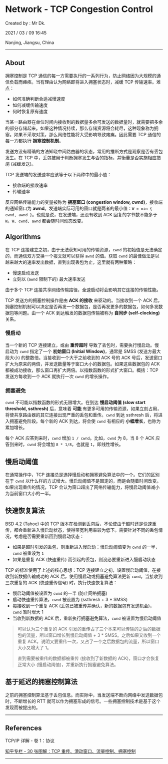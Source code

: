 # Network - TCP Congestion Control

Created by : Mr Dk.

2021 / 03 / 09 16:45

Nanjing, Jiangsu, China

---

## About

拥塞控制是 TCP 通信的每一方需要执行的一系列行为，防止网络因为大规模的通信负载而瘫痪。当有理由认为网络即将进入拥塞状态时，减缓 TCP 传输速率。难点：

- 如何准确判断合适减慢速度
- 如何减缓传输速度
- 何时恢复原有速度

当某一路由器在单位时间内接收到的数据量多余可发送的数据量时，就需要把多余的部分存储起来。如果这种情况持续，那么存储资源将会耗尽，这种现象称为拥塞。如果不采取对策，那么网络性能将大受影响导致瘫痪。因此需要 TCP 通信的每一方都执行 **拥塞控制机制**。

发送方没有精确的方法知晓中间路由器的状态，常用的推断方式是观察是否有丢包发生。在 TCP 中，丢包被用于判断拥塞发生与否的指标，并衡量是否实施相应措施 (减缓发送)。

TCP 发送端的发送速率应该等于以下两种中的最小值：

- 接收端的接收速率
- 传输速率

反应网络传输能力的变量被称为 **拥塞窗口 (congestion window, cwnd)**，接收端的通知窗口为 **awnd**。发送端实际可用的窗口就是两者的最小值：`W = min { cwnd, awnd }`。也就是说，在发送端，还没有收到 ACK 回复的字节数不能多于 `W`。`W`、`cwnd`、`awnd` 都会随时间动态改变。

## Algorithms

在 TCP 连接建立之初，由于无法获知可用的传输资源，`cwnd` 的初始值是无法确定的，而通信双方交换一个报文就可以获得 `awnd` 的值。获取 `cwnd` 的最佳做法是以越来越大的速率发出数据，直到出现丢包为止，这里就有两种策略：

- 慢速启动发送
- 立刻以 (`awnd` 限制下的) 最大速率发送

由于多个 TCP 连接共享网络传输路径，全速启动将会影响其它连接的传输性能。

TCP 发送方的拥塞控制操作是由 **ACK 的接收** 来驱动的。当接收到一个 ACK 后，拥塞控制机制可以决定是否再发一个数据包，是否再发更多的数据包，如何多发数据包等问题。由一个 ACK 到达触发的数据包传输被称为 **自同步 (self-clocking)** 关系。

### 慢启动

当一个新的 TCP 连接建立，或由 **重传超时** 导致了丢包时，需要执行慢启动。慢启动为 `cwnd` 指定了一个 **初始窗口 (Initial Window)**，通常是 SMSS (发送方最大段大小) 的整数倍。当接收到一个大于之前收到的 ACK 号的 ACK 号后，发送窗口扩大为原来的两倍，并发送数量等于窗口大小的数据包。如果这些数据包的 ACK 都被成功接收，那么窗口再扩大两倍。以指数函数的形式扩大窗口。概括：TCP 发送方每收到一个 ACK 就执行一次 `cwnd` 的增长操作。

### 拥塞避免

`cwnd` 不可能以指数函数的形式无限增大。在到达 **慢启动阈值 (slow start threshold, ssthresh)** 后，意味着 **可能** 有更多可用的传输资源，如果立刻占用，将使共享路由器的其它连接出现严重的丢包和重传。`cwnd` 到达 ssthresh 后，将进入拥塞避免阶段。每个新的 ACK 到达，将会使 `cwnd` 有相应的 **小幅增长**，也称为累加增长。

每个 ACK 应答到来时，`cwnd` 增加 `1 / cwnd`。比如，`cwnd` 为 8，当 8 个 ACK 应答到来时，`cwnd` 将会增加 `8 * 1/8`，也就是 `1`，即线性增长。

## 慢启动阈值

在通常操作中，TCP 连接总是选择慢启动和拥塞避免算法中的一个。它们的区别在于 `cwnd` 以什么样的方式增大。慢启动阈值不是固定的，而是会随着时间改变。如果出现重传的情况，TCP 会认为窗口超出了网络传输能力，将慢启动阈值减小为当前窗口大小的一半。

## 快速恢复算法

BSD 4.2 (Tahoe) 中的 TCP 版本在检测到丢包后，不论使由于超时还是快速重传，都会重新进入慢启动状态，使得带宽利用率较为低下。需要针对不同的丢包情况，考虑是否需要重新回到慢启动状态：

- 如果是超时引发的丢包，则重新进入慢启动：慢启动阈值变为 `cwnd` 的一半，`cwnd` 被重设为 `1`
- 如果是重复 ACK (快速重传) 而引起的丢包，则没必要重新进入慢启动状态

TCP 的标准使用了上述的核心思想：TCP 连接建立之初，设置慢启动阈值，在接收到新数据传输成功的 ACK 后，使用慢启动或拥塞避免算法更新 `cwnd`。当接收到三次重复的 ACK (快速重传信号) 时，执行快速恢复算法：

- 慢启动阈值被设置为 `cwnd` 的一半 (防止网络拥塞)
- 启动快速重传算法，`cwnd` 被设置为 (ssthresh + 3 \* SMSS)
- 每接收到一个重复 ACK (丢包已被重传并确认，新的数据包有发送机会)，`cwnd` 暂时增大 1
- 当收到新数据的 ACK 后，重新执行拥塞避免算法，`cwnd` 被设置为慢启动阈值

> 可以认为三个重复的 ACK 引发的重传占了三个本来可以传输的之后的数据包的流量，所以窗口增长到慢启动阈值 + 3 \* SMSS。之后如果又收到一个重复 ACK，说明又要重传一次，又占了一个之后数据包的流量，所以窗口大小又增大了 1。
>
> 直到需要被重传的数据都被重传 (接收到了新数据的 ACK)，窗口才会恢复正常大小 (慢启动阈值)，并重新执行拥塞避免算法。

## 基于延迟的拥塞控制算法

之前的拥塞控制算法基于丢包信息。而实际中，当发送端不断向网络中发送数据包时，不断增长的 RTT 就可以作为拥塞形成的信号。一些拥塞控制技术是基于这个发现而被提出的。

---

## References

TCP/IP 详解 - 卷 1：协议

[知乎专栏 - 30 张图解：TCP 重传、滑动窗口、流量控制、拥塞控制](https://zhuanlan.zhihu.com/p/133307545)

---
